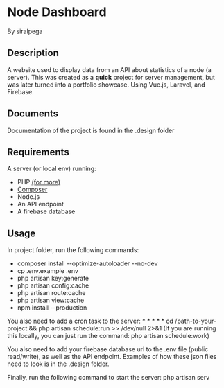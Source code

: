 # Node Dashboard
By siralpega

## Description
A website used to display data from an API about statistics of a node (a server). 
This was created as a __quick__ project for server management, but was later turned into a portfolio showcase.
Using Vue.js, Laravel, and Firebase.

## Documents
Documentation of the project is found in the .design folder

## Requirements
A server (or local env) running:
- PHP [(for more)](https://laravel.com/docs/8.x/deployment#server-requirements)
- [Composer](https://getcomposer.org/)
- Node.js
- An API endpoint
- A firebase database

## Usage
In project folder, run the following commands:
- composer install --optimize-autoloader --no-dev
- cp .env.example .env
- php artisan key:generate
- php artisan config:cache
- php artisan route:cache
- php artisan view:cache
- npm install --production

You also need to add a cron task to the server: * * * * * cd /path-to-your-project && php artisan schedule:run >> /dev/null 2>&1
(If you are running this locally, you can just run the command: php artisan schedule:work)

You also need to add your firebase database url to the .env file (public read/write), as well as the API endpoint. Examples of how these json files need to look is in the .design folder.

Finally, run the following command to start the server: php artisan serv

